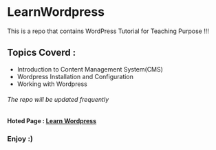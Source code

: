 # LearnWordpress
This is a repo that contains WordPress Tutorial for Teaching Purpose !!!

## Topics Coverd : 
* Introduction to Content Management System(CMS)
* Wordpress Installation and Configuration
* Working with Wordpress

###### The repo will be updated frequently

#### Hoted Page :  [Learn Wordpress](https://fitsumcs.github.io/LearnWordpress/)

### Enjoy :) 
